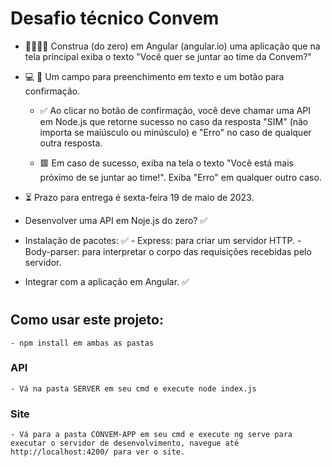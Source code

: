 # Desafio técnico Convem

-   👷🏻‍♀️🚧 Construa (do zero) em Angular (angular.io) uma aplicação que na tela principal exiba o texto "Você quer se juntar ao time da Convem?"
-   💻 🔘 Um campo para preenchimento em texto e um botão para confirmação.

    -   ✅ Ao clicar no botão de confirmação, você deve chamar uma API em Node.js que retorne sucesso no caso da resposta "SIM" (não importa se maiúsculo ou minúsculo) e "Erro" no caso de qualquer outra resposta.

    -   🟥 Em caso de sucesso, exiba na tela o texto "Você está mais próximo de se juntar ao time!". Exiba "Erro" em qualquer outro caso.

-   ⏳ Prazo para entrega é sexta-feira 19 de maio de 2023.

-   Desenvolver uma API em Noje.js do zero? ✅
-   Instalação de pacotes: ✅ - Express: para criar um servidor HTTP. - Body-parser: para interpretar o corpo das requisições recebidas pelo servidor.
-   Integrar com a aplicação em Angular. ✅

#

## Como usar este projeto:

    - npm install em ambas as pastas

### API

    - Vá na pasta SERVER em seu cmd e execute node index.js

### Site

    - Vá para a pasta CONVEM-APP em seu cmd e execute ng serve para executar o servidor de desenvolvimento, navegue até http://localhost:4200/ para ver o site.
